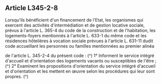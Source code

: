 ## Article L345-2-8


Lorsqu'ils bénéficient d'un financement de l'Etat, les organismes qui exercent des activités d'intermédiation
et de gestion locative sociale, prévus à l'article L. 365-4 du code de la construction et de l'habitation, les
logements-foyers mentionnés à l'article L. 633-1 du même code et les résidences hôtelières à vocation sociale
prévues à l'article L. 631-11 dudit code accueillant les personnes ou familles mentionnées au premier alinéa

de l'article L. 345-2-4 du présent code : (^)
1° Informent le service intégré d'accueil et d'orientation des logements vacants ou susceptibles de l'être ; (^)
2° Examinent les propositions d'orientation du service intégré d'accueil et d'orientation et les mettent en
œuvre selon les procédures qui leur sont propres. (^)


